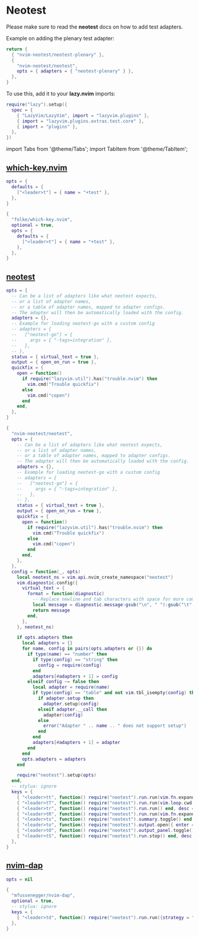 # Neotest

Please make sure to read the **neotest** docs on how to add test adapters.

Example on adding the plenary test adapter:

```lua title="~/.config/nvim/lua/plugins/test.lua"
return {
  { "nvim-neotest/neotest-plenary" },
  {
    "nvim-neotest/neotest",
    opts = { adapters = { "neotest-plenary" } },
  },
}
```

<!-- plugins:start -->

To use this, add it to your **lazy.nvim** imports:

```lua title="lua/config/lazy.lua" {4}
require("lazy").setup({
  spec = {
    { "LazyVim/LazyVim", import = "lazyvim.plugins" },
    { import = "lazyvim.plugins.extras.test.core" },
    { import = "plugins" },
  },
})
```

import Tabs from '@theme/Tabs';
import TabItem from '@theme/TabItem';

## [which-key.nvim](https://github.com/folke/which-key.nvim)

<Tabs>

<TabItem value="opts" label="Options">

```lua
opts = {
  defaults = {
    ["<leader>t"] = { name = "+test" },
  },
}
```

</TabItem>


<TabItem value="code" label="Full Spec">

```lua
{
  "folke/which-key.nvim",
  optional = true,
  opts = {
    defaults = {
      ["<leader>t"] = { name = "+test" },
    },
  },
}
```

</TabItem>

</Tabs>

## [neotest](https://github.com/nvim-neotest/neotest)

<Tabs>

<TabItem value="opts" label="Options">

```lua
opts = {
  -- Can be a list of adapters like what neotest expects,
  -- or a list of adapter names,
  -- or a table of adapter names, mapped to adapter configs.
  -- The adapter will then be automatically loaded with the config.
  adapters = {},
  -- Example for loading neotest-go with a custom config
  -- adapters = {
  --   ["neotest-go"] = {
  --     args = { "-tags=integration" },
  --   },
  -- },
  status = { virtual_text = true },
  output = { open_on_run = true },
  quickfix = {
    open = function()
      if require("lazyvim.util").has("trouble.nvim") then
        vim.cmd("Trouble quickfix")
      else
        vim.cmd("copen")
      end
    end,
  },
}
```

</TabItem>


<TabItem value="code" label="Full Spec">

```lua
{
  "nvim-neotest/neotest",
  opts = {
    -- Can be a list of adapters like what neotest expects,
    -- or a list of adapter names,
    -- or a table of adapter names, mapped to adapter configs.
    -- The adapter will then be automatically loaded with the config.
    adapters = {},
    -- Example for loading neotest-go with a custom config
    -- adapters = {
    --   ["neotest-go"] = {
    --     args = { "-tags=integration" },
    --   },
    -- },
    status = { virtual_text = true },
    output = { open_on_run = true },
    quickfix = {
      open = function()
        if require("lazyvim.util").has("trouble.nvim") then
          vim.cmd("Trouble quickfix")
        else
          vim.cmd("copen")
        end
      end,
    },
  },
  config = function(_, opts)
    local neotest_ns = vim.api.nvim_create_namespace("neotest")
    vim.diagnostic.config({
      virtual_text = {
        format = function(diagnostic)
          -- Replace newline and tab characters with space for more compact diagnostics
          local message = diagnostic.message:gsub("\n", " "):gsub("\t", " "):gsub("%s+", " "):gsub("^%s+", "")
          return message
        end,
      },
    }, neotest_ns)

    if opts.adapters then
      local adapters = {}
      for name, config in pairs(opts.adapters or {}) do
        if type(name) == "number" then
          if type(config) == "string" then
            config = require(config)
          end
          adapters[#adapters + 1] = config
        elseif config ~= false then
          local adapter = require(name)
          if type(config) == "table" and not vim.tbl_isempty(config) then
            if adapter.setup then
              adapter.setup(config)
            elseif adapter.__call then
              adapter(config)
            else
              error("Adapter " .. name .. " does not support setup")
            end
          end
          adapters[#adapters + 1] = adapter
        end
      end
      opts.adapters = adapters
    end

    require("neotest").setup(opts)
  end,
  -- stylua: ignore
  keys = {
    { "<leader>tt", function() require("neotest").run.run(vim.fn.expand("%")) end, desc = "Run File" },
    { "<leader>tT", function() require("neotest").run.run(vim.loop.cwd()) end, desc = "Run All Test Files" },
    { "<leader>tr", function() require("neotest").run.run() end, desc = "Run Nearest" },
    { "<leader>tR", function() require("neotest").run.run(vim.fn.expand("%")) end, desc = "Run File" },
    { "<leader>ts", function() require("neotest").summary.toggle() end, desc = "Toggle Summary" },
    { "<leader>to", function() require("neotest").output.open({ enter = true, auto_close = true }) end, desc = "Show Output" },
    { "<leader>tO", function() require("neotest").output_panel.toggle() end, desc = "Toggle Output Panel" },
    { "<leader>tS", function() require("neotest").run.stop() end, desc = "Stop" },
  },
}
```

</TabItem>

</Tabs>

## [nvim-dap](https://github.com/mfussenegger/nvim-dap)

<Tabs>

<TabItem value="opts" label="Options">

```lua
opts = nil
```

</TabItem>


<TabItem value="code" label="Full Spec">

```lua
{
  "mfussenegger/nvim-dap",
  optional = true,
  -- stylua: ignore
  keys = {
    { "<leader>td", function() require("neotest").run.run({strategy = "dap"}) end, desc = "Debug Nearest" },
  },
}
```

</TabItem>

</Tabs>

<!-- plugins:end -->
